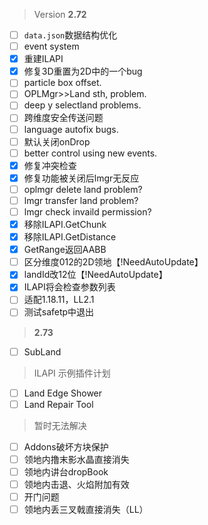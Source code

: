 > Version **2.72**
 - [ ] `data.json`数据结构优化
 - [ ] event system
 - [x] 重建ILAPI
 - [x] 修复3D重置为2D中的一个bug
 - [ ] particle box offset.
 - [ ] OPLMgr>>Land sth, problem.
 - [ ] deep y selectland problems.
 - [ ] 跨维度安全传送问题
 - [ ] language autofix bugs.
 - [ ] 默认关闭onDrop
 - [ ] better control using new events.
 - [x] 修复冲突检查
 - [x] 修复功能被关闭后lmgr无反应
 - [ ] oplmgr delete land problem?
 - [ ] lmgr transfer land problem?
 - [ ] lmgr check invaild permission?
 - [x] 移除ILAPI.GetChunk
 - [x] 移除ILAPI.GetDistance
 - [x] GetRange返回AABB
 - [ ] 区分维度012的2D领地【!NeedAutoUpdate】
 - [x] landId改12位【!NeedAutoUpdate】
 - [x] ILAPI将会检查参数列表
 - [ ] 适配1.18.11，LL2.1
 - [ ] 测试safetp中退出

> **2.73**
 - [ ] SubLand

> ILAPI 示例插件计划
 - [ ] Land Edge Shower
 - [ ] Land Repair Tool

> 暂时无法解决
 - [ ] Addons破坏方块保护
 - [ ] 领地内撸末影水晶直接消失
 - [ ] 领地内讲台dropBook
 - [ ] 领地内击退、火焰附加有效
 - [ ] 开门问题
 - [ ] 领地内丢三叉戟直接消失（LL）